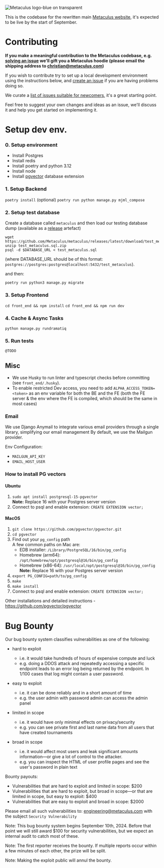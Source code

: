 ![Metaculus logo-blue on transparent](https://github.com/user-attachments/assets/70edc5dd-f334-4d56-91a3-82b117572c30)

This is the codebase for the rewritten main [Metaculus website](https://metaculus.com), it's expected to be live by the start of September.


# Contributing

**If you make a meaningful contribution to the Metaculus codebase, e.g. [solving an issue](https://github.com/Metaculus/metaculus/issues?q=is%3Aissue+is%3Aopen+label%3ASimple) we'll gift you a Metaculus hoodie (please email the shipping address to christian@metaculus.com)**

If you wish to contribute try to set up a local development environment using the instructions below, and [create an issue](https://github.com/Metaculus/metaculus/issues) if you are having problems doing so.

We curate a [list of issues suitable for newcomers](https://github.com/Metaculus/metaculus/issues?q=is%3Aissue+is%3Aopen+label%3ASimple), it's a great starting point.

Feel free to suggest your own changes and ideas as an issue, we'll discuss it and help you get started on implementing it.

# Setup dev env.

### 0. Setup environment
- Install Postgres
- Install redis
- Install poetry and python 3.12
- Install node
- Install [pgvector](https://github.com/pgvector/pgvector) database extension

### 1. Setup Backend
`poetry install`
(optional) `poetry run python manage.py mjml_compose`

### 2. Setup test database
Create a database called `metaculus` and then load our testing database dump (available as a [release](https://github.com/Metaculus/metaculus/releases/latest) artefact)
```
wget https://github.com/Metaculus/metaculus/releases/latest/download/test_metaculus.sql.zip
unzip test_metaculus.sql.zip
psql -d $DATABASE_URL < test_metaculus.sql
```
(where DATABASE_URL should be of this format: `postgres://postgres:postgres@localhost:5432/test_metaculus`).

and then:

`poetry run python3 manage.py migrate`


### 3. Setup Frontend
`cd front_end && npm install`
`cd front_end && npm run dev`

### 4. Cache & Async Tasks
`python manage.py rundramatiq`

### 5. Run tests
`@TODO`


## Misc
- We use Husky to run linter and typescript checks before committing (see `front_end/.husky`).
- To enable restricted Dev access, you need to add `ALPHA_ACCESS_TOKEN=<token>` as an env variable for both the BE and the FE (both the FE server & the env where the FE is compiled, which should be the same in most cases)


### Email
We use Django Anymail to integrate various email providers through a single library, simplifying our email management
By default, we use the Mailgun provider.

Env Configuration:
- `MAILGUN_API_KEY`
- `EMAIL_HOST_USER`

### How to install PG vectors

#### Ubuntu
1. `sudo apt install postgresql-15-pgvector`\
**Note:** Replace 16 with your Postgres server version
2. Connect to psql and enable extension: `CREATE EXTENSION vector;`

#### MacOS
1. `git clone https://github.com/pgvector/pgvector.git`
2. `cd pgvector`
3. Find out your `pg_config` path\
A few common paths on Mac are:
   - EDB installer: `/Library/PostgreSQL/16/bin/pg_config`
   - Homebrew (arm64): `/opt/homebrew/opt/postgresql@16/bin/pg_config`
   - Homebrew (x86-64): `/usr/local/opt/postgresql@16/bin/pg_config`\
**Note:** Replace 16 with your Postgres server version
4. `export PG_CONFIG=path/to/pg_config`
5. `make`
6. `make install`
7. Connect to psql and enable extension: `CREATE EXTENSION vector;`

Other installations and detailed instructions - https://github.com/pgvector/pgvector

# Bug Bounty

Our bug bounty system classifies vulnerabilities as one of the following:
- hard to exploit 
	- i.e. it would take hundreds of hours of expensive compute and luck
	- e.g. doing a DDOS attack and repeatedly accessing a specific endpoint leads to an error log being returned by the endpoint. In 1/100 cases that log might contain a user password. 

- easy to exploit 
	- i.e. it can be done reliably and in a short amount of time
	- e.g. the user admin with password admin can access the admin panel

- limited in scope 
	- i.e. it would have only minimal effects on privacy/security
	- e.g. you can see private first and last name data from all users that have created tournaments 

- broad in scope 
	- i.e. it would affect most users and leak significant amounts information—or give a lot of control to the attacker. 
	- e.g. you can inspect the HTML of user profile pages and see the user's password in plain text

Bounty payouts: 
- Vulnerabilities that are hard to exploit and limited in scope: $200
- Vulnerabilities that are hard to exploit, but broad in scope—or that are limited in scope, but easy to exploit: $400
- Vulnerabilities that are easy to exploit and broad in scope: $2000

Please email all such vulnerabilities to: engineering@metaculus.com with the subject `Security Vulnerability`

Note: This bug bounty system begins September 10th, 2024. Before that point we will still award $100 for security vulnerabilities, but we expect an internal audit to catch most of these.

Note: The first reporter receives the bounty. If multiple reports occur within a few minutes of each other, the prize will be split.

Note: Making the exploit public will annul the bounty.